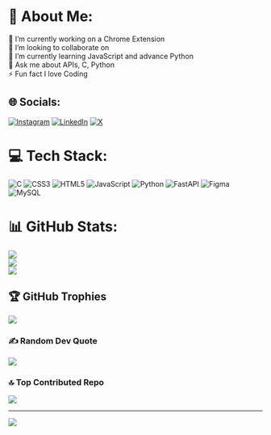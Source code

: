 # 💫 About Me:
🔭 I’m currently working on a Chrome Extension<br>👯 I’m looking to collaborate on<br>🌱 I’m currently learning JavaScript and advance Python<br>💬 Ask me about APIs, C, Python<br>⚡ Fun fact I love Coding


## 🌐 Socials:
[![Instagram](https://img.shields.io/badge/Instagram-%23E4405F.svg?logo=Instagram&logoColor=white)](https://instagram.com/_tanm.ay_) [![LinkedIn](https://img.shields.io/badge/LinkedIn-%230077B5.svg?logo=linkedin&logoColor=white)](https://linkedin.com/in/tanmay-patwary-584267300) [![X](https://img.shields.io/badge/X-black.svg?logo=X&logoColor=white)](https://x.com/TanmayPatwary) 

# 💻 Tech Stack:
![C](https://img.shields.io/badge/c-%2300599C.svg?style=for-the-badge&logo=c&logoColor=white) ![CSS3](https://img.shields.io/badge/css3-%231572B6.svg?style=for-the-badge&logo=css3&logoColor=white) ![HTML5](https://img.shields.io/badge/html5-%23E34F26.svg?style=for-the-badge&logo=html5&logoColor=white) ![JavaScript](https://img.shields.io/badge/javascript-%23323330.svg?style=for-the-badge&logo=javascript&logoColor=%23F7DF1E) ![Python](https://img.shields.io/badge/python-3670A0?style=for-the-badge&logo=python&logoColor=ffdd54) ![FastAPI](https://img.shields.io/badge/FastAPI-005571?style=for-the-badge&logo=fastapi) ![Figma](https://img.shields.io/badge/figma-%23F24E1E.svg?style=for-the-badge&logo=figma&logoColor=white) ![MySQL](https://img.shields.io/badge/mysql-4479A1.svg?style=for-the-badge&logo=mysql&logoColor=white)
# 📊 GitHub Stats:
![](https://github-readme-stats.vercel.app/api?username=TanmayPatwary&theme=dark&hide_border=true&include_all_commits=true&count_private=true)<br/>
![](https://github-readme-streak-stats.herokuapp.com/?user=TanmayPatwary&theme=dark&hide_border=true)<br/>
![](https://github-readme-stats.vercel.app/api/top-langs/?username=TanmayPatwary&theme=dark&hide_border=true&include_all_commits=true&count_private=true&layout=compact)

## 🏆 GitHub Trophies
![](https://github-profile-trophy.vercel.app/?username=TanmayPatwary&theme=radical&no-frame=true&no-bg=true&margin-w=4)

### ✍️ Random Dev Quote
![](https://quotes-github-readme.vercel.app/api?type=horizontal&theme=radical)

### 🔝 Top Contributed Repo
![](https://github-contributor-stats.vercel.app/api?username=TanmayPatwary&limit=5&theme=dark&combine_all_yearly_contributions=true)

---
[![](https://visitcount.itsvg.in/api?id=TanmayPatwary&icon=0&color=0)](https://visitcount.itsvg.in)

<!-- Proudly created with GPRM ( https://gprm.itsvg.in ) -->
